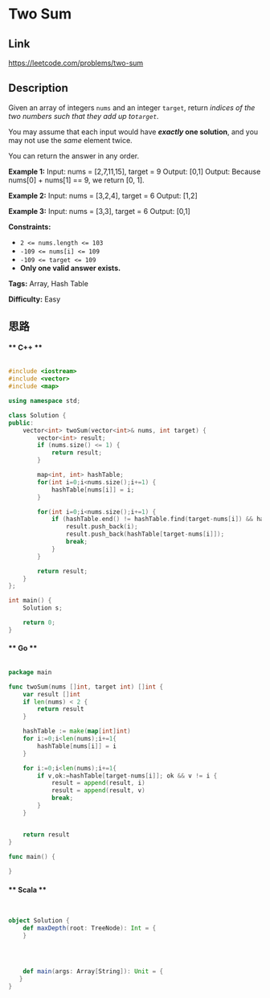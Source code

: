 


# Two Sum

## Link

https://leetcode.com/problems/two-sum


## Description

Given an array of integers `nums` and an integer `target`, return _indices of
the two numbers such that they add up to`target`_.

You may assume that each input would have **_exactly_ one solution**, and you
may not use the _same_ element twice.

You can return the answer in any order.



**Example 1:**
            Input: nums = [2,7,11,15], target = 9    Output: [0,1]    Output: Because nums[0] + nums[1] == 9, we return [0, 1].    

**Example 2:**
            Input: nums = [3,2,4], target = 6    Output: [1,2]    

**Example 3:**
            Input: nums = [3,3], target = 6    Output: [0,1]    



**Constraints:**

  * `2 <= nums.length <= 103`
  * `-109 <= nums[i] <= 109`
  * `-109 <= target <= 109`
  * **Only one valid answer exists.**


**Tags:** Array, Hash Table

**Difficulty:** Easy

## 思路

[title]: https://leetcode.com/problems/two-sum


<!-- tabs:start -->

#### ** C++ **

``` cpp

#include <iostream>
#include <vector>
#include <map>

using namespace std;

class Solution {
public:
    vector<int> twoSum(vector<int>& nums, int target) {
        vector<int> result;
        if (nums.size() <= 1) {
            return result;
        }

        map<int, int> hashTable;
        for(int i=0;i<nums.size();i+=1) {
            hashTable[nums[i]] = i;
        }

        for(int i=0;i<nums.size();i+=1) {
            if (hashTable.end() != hashTable.find(target-nums[i]) && hashTable[target-nums[i]] != i) {
                result.push_back(i);
                result.push_back(hashTable[target-nums[i]]);
                break;
            }
        }

        return result;
    }
};

int main() {
    Solution s;

    return 0;
}


```

#### ** Go **

``` go

package main

func twoSum(nums []int, target int) []int {
	var result []int
    if len(nums) < 2 {
		return result
	}

	hashTable := make(map[int]int)
	for i:=0;i<len(nums);i+=1{
		hashTable[nums[i]] = i
	}

	for i:=0;i<len(nums);i+=1{
		if v,ok:=hashTable[target-nums[i]]; ok && v != i {
			result = append(result, i)
			result = append(result, v)
			break;
		}
	}


	return result
}

func main() {
	
}


```

#### ** Scala **

``` scala


object Solution {
    def maxDepth(root: TreeNode): Int = {
    }




    def main(args: Array[String]): Unit = {
   }
}

```

<!-- tabs:end -->
